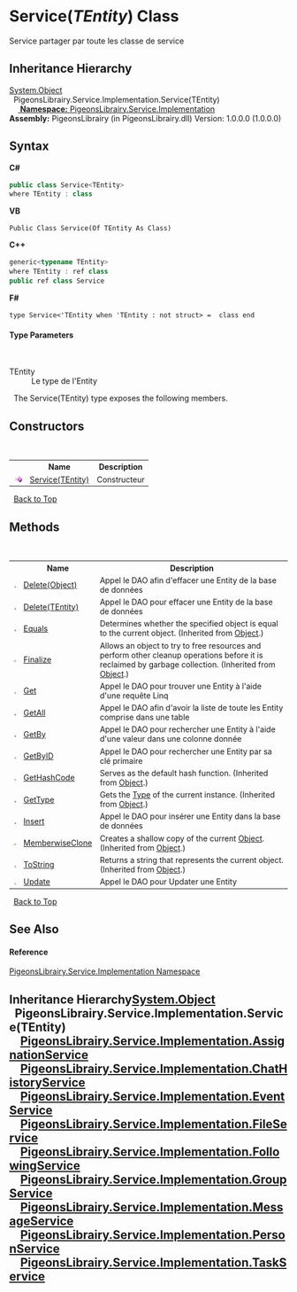 # Service(*TEntity*) Class
 

Service partager par toute les classe de service


## Inheritance Hierarchy
<a href="http://msdn2.microsoft.com/en-us/library/e5kfa45b" target="_blank">System.Object</a><br />&nbsp;&nbsp;PigeonsLibrairy.Service.Implementation.Service(TEntity)<br />&nbsp;&nbsp;&nbsp;&nbsp;<a href="#inheritance-hierarchy" />
**Namespace:**&nbsp;<a href="61ea8cdd-bbb0-4640-7fbb-d4c259f85123">PigeonsLibrairy.Service.Implementation</a><br />**Assembly:**&nbsp;PigeonsLibrairy (in PigeonsLibrairy.dll) Version: 1.0.0.0 (1.0.0.0)

## Syntax

**C#**<br />
``` C#
public class Service<TEntity>
where TEntity : class

```

**VB**<br />
``` VB
Public Class Service(Of TEntity As Class)
```

**C++**<br />
``` C++
generic<typename TEntity>
where TEntity : ref class
public ref class Service
```

**F#**<br />
``` F#
type Service<'TEntity when 'TEntity : not struct> =  class end
```


#### Type Parameters
&nbsp;<dl><dt>TEntity</dt><dd>Le type de l'Entity</dd></dl>&nbsp;
The Service(TEntity) type exposes the following members.


## Constructors
&nbsp;<table><tr><th></th><th>Name</th><th>Description</th></tr><tr><td>![Public method](media/pubmethod.gif "Public method")</td><td><a href="52b4cd0b-2fc6-dd6b-cfd4-261bd3323e53">Service(TEntity)</a></td><td>
Constructeur</td></tr></table>&nbsp;
<a href="#service(*tentity*)-class">Back to Top</a>

## Methods
&nbsp;<table><tr><th></th><th>Name</th><th>Description</th></tr><tr><td>![Public method](media/pubmethod.gif "Public method")</td><td><a href="7a507ac8-8650-1449-83f2-d217e85fff45">Delete(Object)</a></td><td>
Appel le DAO afin d'effacer une Entity de la base de données</td></tr><tr><td>![Public method](media/pubmethod.gif "Public method")</td><td><a href="0e03e6ef-007f-5b39-2e7f-7ec74c902675">Delete(TEntity)</a></td><td>
Appel le DAO pour effacer une Entity de la base de données</td></tr><tr><td>![Public method](media/pubmethod.gif "Public method")</td><td><a href="http://msdn2.microsoft.com/en-us/library/bsc2ak47" target="_blank">Equals</a></td><td>
Determines whether the specified object is equal to the current object.
 (Inherited from <a href="http://msdn2.microsoft.com/en-us/library/e5kfa45b" target="_blank">Object</a>.)</td></tr><tr><td>![Protected method](media/protmethod.gif "Protected method")</td><td><a href="http://msdn2.microsoft.com/en-us/library/4k87zsw7" target="_blank">Finalize</a></td><td>
Allows an object to try to free resources and perform other cleanup operations before it is reclaimed by garbage collection.
 (Inherited from <a href="http://msdn2.microsoft.com/en-us/library/e5kfa45b" target="_blank">Object</a>.)</td></tr><tr><td>![Public method](media/pubmethod.gif "Public method")</td><td><a href="1d3c30ea-c186-6bd6-3fb0-46b405582edc">Get</a></td><td>
Appel le DAO pour trouver une Entity à l'aide d'une requête Linq</td></tr><tr><td>![Public method](media/pubmethod.gif "Public method")</td><td><a href="d4284a6b-c830-40c3-d592-ec3061ffc84c">GetAll</a></td><td>
Appel le DAO afin d'avoir la liste de toute les Entity comprise dans une table</td></tr><tr><td>![Public method](media/pubmethod.gif "Public method")</td><td><a href="f3cbb885-8208-419d-47dd-ff895979d9e6">GetBy</a></td><td>
Appel le DAO pour rechercher une Entity à l'aide d'une valeur dans une colonne donnée</td></tr><tr><td>![Public method](media/pubmethod.gif "Public method")</td><td><a href="0a4dbf1a-23f4-82b0-31e9-2663f7c3f82c">GetByID</a></td><td>
Appel le DAO pour rechercher une Entity par sa clé primaire</td></tr><tr><td>![Public method](media/pubmethod.gif "Public method")</td><td><a href="http://msdn2.microsoft.com/en-us/library/zdee4b3y" target="_blank">GetHashCode</a></td><td>
Serves as the default hash function.
 (Inherited from <a href="http://msdn2.microsoft.com/en-us/library/e5kfa45b" target="_blank">Object</a>.)</td></tr><tr><td>![Public method](media/pubmethod.gif "Public method")</td><td><a href="http://msdn2.microsoft.com/en-us/library/dfwy45w9" target="_blank">GetType</a></td><td>
Gets the <a href="http://msdn2.microsoft.com/en-us/library/42892f65" target="_blank">Type</a> of the current instance.
 (Inherited from <a href="http://msdn2.microsoft.com/en-us/library/e5kfa45b" target="_blank">Object</a>.)</td></tr><tr><td>![Public method](media/pubmethod.gif "Public method")</td><td><a href="dbd98bd8-0cb5-9d06-2b1d-963beb39c7ea">Insert</a></td><td>
Appel le DAO pour insérer une Entity dans la base de données</td></tr><tr><td>![Protected method](media/protmethod.gif "Protected method")</td><td><a href="http://msdn2.microsoft.com/en-us/library/57ctke0a" target="_blank">MemberwiseClone</a></td><td>
Creates a shallow copy of the current <a href="http://msdn2.microsoft.com/en-us/library/e5kfa45b" target="_blank">Object</a>.
 (Inherited from <a href="http://msdn2.microsoft.com/en-us/library/e5kfa45b" target="_blank">Object</a>.)</td></tr><tr><td>![Public method](media/pubmethod.gif "Public method")</td><td><a href="http://msdn2.microsoft.com/en-us/library/7bxwbwt2" target="_blank">ToString</a></td><td>
Returns a string that represents the current object.
 (Inherited from <a href="http://msdn2.microsoft.com/en-us/library/e5kfa45b" target="_blank">Object</a>.)</td></tr><tr><td>![Public method](media/pubmethod.gif "Public method")</td><td><a href="443e9f84-4906-03b6-3d6d-5013260f250d">Update</a></td><td>
Appel le DAO pour Updater une Entity</td></tr></table>&nbsp;
<a href="#service(*tentity*)-class">Back to Top</a>

## See Also


#### Reference
<a href="61ea8cdd-bbb0-4640-7fbb-d4c259f85123">PigeonsLibrairy.Service.Implementation Namespace</a><br />

## Inheritance Hierarchy<a href="http://msdn2.microsoft.com/en-us/library/e5kfa45b" target="_blank">System.Object</a><br />&nbsp;&nbsp;PigeonsLibrairy.Service.Implementation.Service(TEntity)<br />&nbsp;&nbsp;&nbsp;&nbsp;<a href="89f0ccf6-bc92-c564-4548-b9acb5340a71">PigeonsLibrairy.Service.Implementation.AssignationService</a><br />&nbsp;&nbsp;&nbsp;&nbsp;<a href="16cba995-3019-73e1-a6c8-61a29fc66901">PigeonsLibrairy.Service.Implementation.ChatHistoryService</a><br />&nbsp;&nbsp;&nbsp;&nbsp;<a href="e5e88bd9-1f4b-d606-b1c5-f9f94b87bcde">PigeonsLibrairy.Service.Implementation.EventService</a><br />&nbsp;&nbsp;&nbsp;&nbsp;<a href="1d1f94f8-0563-b791-d051-d871f520b638">PigeonsLibrairy.Service.Implementation.FileService</a><br />&nbsp;&nbsp;&nbsp;&nbsp;<a href="56967c12-fbd0-3375-f2d2-e79554e62424">PigeonsLibrairy.Service.Implementation.FollowingService</a><br />&nbsp;&nbsp;&nbsp;&nbsp;<a href="c93708a9-e06b-e1e2-8b57-bc4e00cafbf2">PigeonsLibrairy.Service.Implementation.GroupService</a><br />&nbsp;&nbsp;&nbsp;&nbsp;<a href="00c066ac-586b-bbc2-7b04-9ce203597380">PigeonsLibrairy.Service.Implementation.MessageService</a><br />&nbsp;&nbsp;&nbsp;&nbsp;<a href="82db3e61-d364-71e0-875c-84718078065b">PigeonsLibrairy.Service.Implementation.PersonService</a><br />&nbsp;&nbsp;&nbsp;&nbsp;<a href="3a241cd4-5c5d-f79b-8b04-0e556676a3c9">PigeonsLibrairy.Service.Implementation.TaskService</a><br />